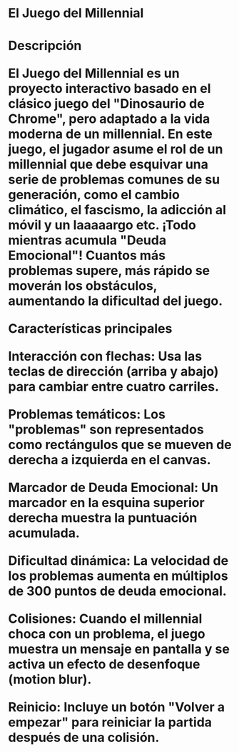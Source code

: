 <h1>El Juego del Millennial<h1>

Descripción

El Juego del Millennial es un proyecto interactivo basado en el clásico juego del "Dinosaurio de Chrome", pero adaptado a la vida moderna de un millennial. En este juego, el jugador asume el rol de un millennial que debe esquivar una serie de problemas comunes de su generación, como el cambio climático, el fascismo, la adicción al móvil y un laaaaargo etc. ¡Todo mientras acumula "Deuda Emocional"! Cuantos más problemas supere, más rápido se moverán los obstáculos, aumentando la dificultad del juego.

Características principales

Interacción con flechas: Usa las teclas de dirección (arriba y abajo) para cambiar entre cuatro carriles.

Problemas temáticos: Los "problemas" son representados como rectángulos que se mueven de derecha a izquierda en el canvas.

Marcador de Deuda Emocional: Un marcador en la esquina superior derecha muestra la puntuación acumulada.

Dificultad dinámica: La velocidad de los problemas aumenta en múltiplos de 300 puntos de deuda emocional.

Colisiones: Cuando el millennial choca con un problema, el juego muestra un mensaje en pantalla y se activa un efecto de desenfoque (motion blur).

Reinicio: Incluye un botón "Volver a empezar" para reiniciar la partida después de una colisión.
